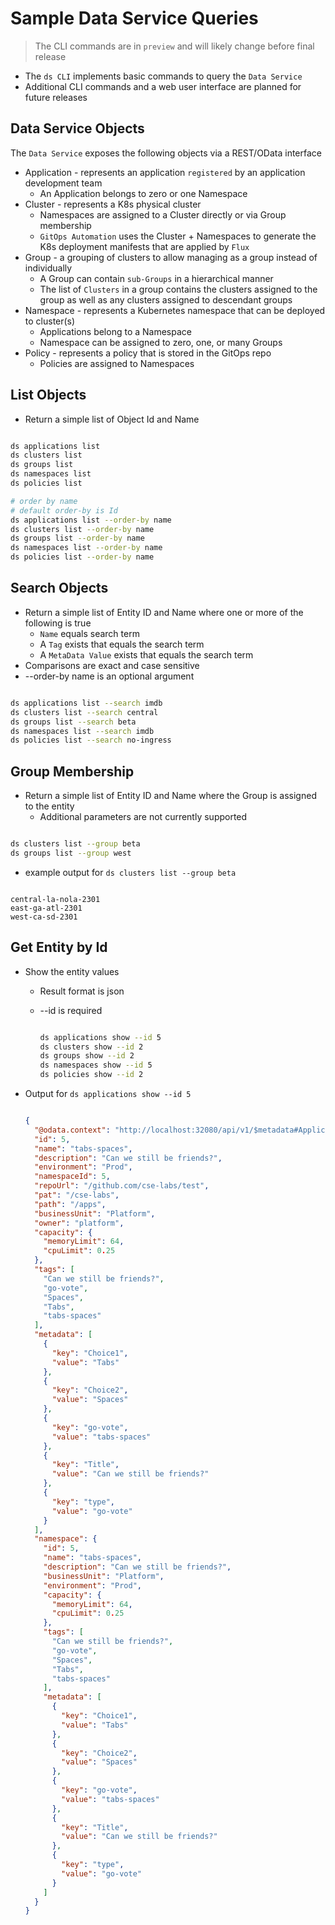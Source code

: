 # Sample Data Service Queries

> The CLI commands are in `preview` and will likely change before final release

- The `ds CLI` implements basic commands to query the `Data Service`
- Additional CLI commands and a web user interface are planned for future releases

## Data Service Objects

The `Data Service` exposes the following objects via a REST/OData interface

- Application - represents an application `registered` by an application development team
  - An Application belongs to zero or one Namespace
- Cluster - represents a K8s physical cluster
  - Namespaces are assigned to a Cluster directly or via Group membership
  - `GitOps Automation` uses the Cluster + Namespaces to generate the K8s deployment manifests that are applied by `Flux`
- Group - a grouping of clusters to allow managing as a group instead of individually
  - A Group can contain `sub-Groups` in a hierarchical manner
  - The list of `Clusters` in a group contains the clusters assigned to the group as well as any clusters assigned to descendant groups
- Namespace - represents a Kubernetes namespace that can be deployed to cluster(s)
  - Applications belong to a Namespace
  - Namespace can be assigned to zero, one, or many Groups
- Policy - represents a policy that is stored in the GitOps repo
  - Policies are assigned to Namespaces

## List Objects

- Return a simple list of Object Id and Name

```bash

ds applications list
ds clusters list
ds groups list
ds namespaces list
ds policies list

# order by name
# default order-by is Id
ds applications list --order-by name
ds clusters list --order-by name
ds groups list --order-by name
ds namespaces list --order-by name
ds policies list --order-by name

```

## Search Objects

- Return a simple list of Entity ID and Name where one or more of the following is true
  - `Name` equals search term
  - A `Tag` exists that equals the search term
  - A `MetaData Value` exists that equals the search term
- Comparisons are exact and case sensitive
- --order-by name is an optional argument

```bash

ds applications list --search imdb
ds clusters list --search central
ds groups list --search beta
ds namespaces list --search imdb
ds policies list --search no-ingress

```

## Group Membership

- Return a simple list of Entity ID and Name where the Group is assigned to the entity
  - Additional parameters are not currently supported

```bash

ds clusters list --group beta
ds groups list --group west

```

- example output for `ds clusters list --group beta`

```text

central-la-nola-2301
east-ga-atl-2301
west-ca-sd-2301

```

## Get Entity by Id

- Show the entity values
  - Result format is json
  - --id is required

    ```bash

    ds applications show --id 5
    ds clusters show --id 2
    ds groups show --id 2
    ds namespaces show --id 5
    ds policies show --id 2

    ```

- Output for `ds applications show --id 5`

  ```json

  {
    "@odata.context": "http://localhost:32080/api/v1/$metadata#Applications(namespace())/$entity",
    "id": 5,
    "name": "tabs-spaces",
    "description": "Can we still be friends?",
    "environment": "Prod",
    "namespaceId": 5,
    "repoUrl": "/github.com/cse-labs/test",
    "pat": "/cse-labs",
    "path": "/apps",
    "businessUnit": "Platform",
    "owner": "platform",
    "capacity": {
      "memoryLimit": 64,
      "cpuLimit": 0.25
    },
    "tags": [
      "Can we still be friends?",
      "go-vote",
      "Spaces",
      "Tabs",
      "tabs-spaces"
    ],
    "metadata": [
      {
        "key": "Choice1",
        "value": "Tabs"
      },
      {
        "key": "Choice2",
        "value": "Spaces"
      },
      {
        "key": "go-vote",
        "value": "tabs-spaces"
      },
      {
        "key": "Title",
        "value": "Can we still be friends?"
      },
      {
        "key": "type",
        "value": "go-vote"
      }
    ],
    "namespace": {
      "id": 5,
      "name": "tabs-spaces",
      "description": "Can we still be friends?",
      "businessUnit": "Platform",
      "environment": "Prod",
      "capacity": {
        "memoryLimit": 64,
        "cpuLimit": 0.25
      },
      "tags": [
        "Can we still be friends?",
        "go-vote",
        "Spaces",
        "Tabs",
        "tabs-spaces"
      ],
      "metadata": [
        {
          "key": "Choice1",
          "value": "Tabs"
        },
        {
          "key": "Choice2",
          "value": "Spaces"
        },
        {
          "key": "go-vote",
          "value": "tabs-spaces"
        },
        {
          "key": "Title",
          "value": "Can we still be friends?"
        },
        {
          "key": "type",
          "value": "go-vote"
        }
      ]
    }
  }

  ```
